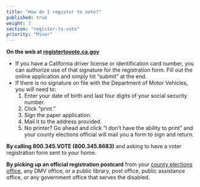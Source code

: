 ```yaml
---
title: "How do I register to vote?"
published: true
weight: 3
section: "register-to-vote"
priority: "Minor"
---
```


**On the web at [registertovote.ca.gov](http://registertovote.ca.gov//)**  
- If you have a California driver license or identification card number, you can authorize use of that signature for the registration form.  Fill out the online application and simply hit “submit” at the end.  
- If there is no signature on file with the Department of Motor Vehicles, you will need to:  
	1. Enter your date of birth and last four digits of your social security number.  
	2. Click “print.”  
	3. Sign the paper application.  
    4. Mail it to the address provided.  
    5. No printer? Go ahead and click “I don’t have the ability to print” and your county elections official will mail you a form to sign and return.  

**By calling 800.345.VOTE (800.345.8683)** and asking to have a voter registration form sent to your home.  

**By picking up an official registration postcard** from your [county elections 	office](#section-election-office-contact), any DMV office, or a public library, post office, public assistance 	office, or any government office that serves the disabled.
